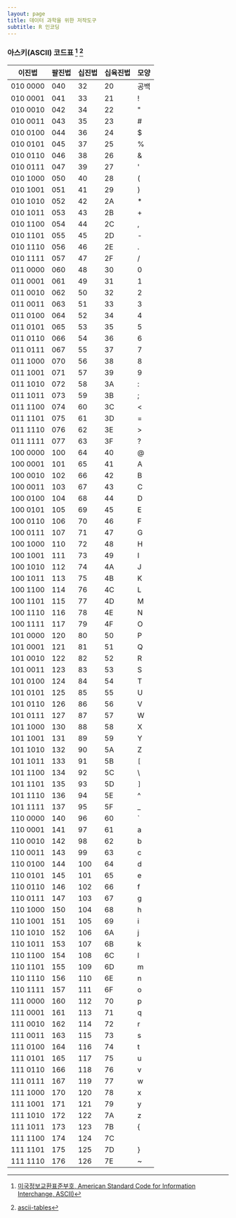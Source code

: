 ```yaml
---
layout: page
title: 데이터 과학을 위한 저작도구
subtitle: R 인코딩
---
```


### 아스키(ASCII) 코드표 [^ascii-table] [^ascii-generator]


[^ascii-table]: [미국정보교환표준부호, American Standard Code for Information Interchange, ASCII)](https://ko.wikipedia.org/wiki/미국정보교환표준부호)

[^ascii-generator]: [ascii-tables](https://ozh.github.io/ascii-tables/)

|  이진법    | 팔진법| 십진법| 십육진법 |  모양 |
|----------|-----|-----|-------|--------|
| 010 0000 | 040 | 32  | 20  | 공백     |
| 010 0001 | 041 | 33  | 21  | !       |
| 010 0010 | 042 | 34  | 22  | "       |
| 010 0011 | 043 | 35  | 23  | #       |
| 010 0100 | 044 | 36  | 24  | $       |
| 010 0101 | 045 | 37  | 25  | %       |
| 010 0110 | 046 | 38  | 26  | &       |
| 010 0111 | 047 | 39  | 27  | '       |
| 010 1000 | 050 | 40  | 28  | (       |
| 010 1001 | 051 | 41  | 29  | )       |
| 010 1010 | 052 | 42  | 2A  | *       |
| 010 1011 | 053 | 43  | 2B  | +       |
| 010 1100 | 054 | 44  | 2C  | ,       |
| 010 1101 | 055 | 45  | 2D  | -       |
| 010 1110 | 056 | 46  | 2E  | .       |
| 010 1111 | 057 | 47  | 2F  | /       |
| 011 0000 | 060 | 48  | 30  | 0       |
| 011 0001 | 061 | 49  | 31  | 1       |
| 011 0010 | 062 | 50  | 32  | 2       |
| 011 0011 | 063 | 51  | 33  | 3       |
| 011 0100 | 064 | 52  | 34  | 4       |
| 011 0101 | 065 | 53  | 35  | 5       |
| 011 0110 | 066 | 54  | 36  | 6       |
| 011 0111 | 067 | 55  | 37  | 7       |
| 011 1000 | 070 | 56  | 38  | 8       |
| 011 1001 | 071 | 57  | 39  | 9       |
| 011 1010 | 072 | 58  | 3A  | :       |
| 011 1011 | 073 | 59  | 3B  | ;       |
| 011 1100 | 074 | 60  | 3C  | <       |
| 011 1101 | 075 | 61  | 3D  | =       |
| 011 1110 | 076 | 62  | 3E  | >       |
| 011 1111 | 077 | 63  | 3F  | ?       |
| 100 0000 | 100 | 64  | 40  | @       |
| 100 0001 | 101 | 65  | 41  | A       |
| 100 0010 | 102 | 66  | 42  | B       |
| 100 0011 | 103 | 67  | 43  | C       |
| 100 0100 | 104 | 68  | 44  | D       |
| 100 0101 | 105 | 69  | 45  | E       |
| 100 0110 | 106 | 70  | 46  | F       |
| 100 0111 | 107 | 71  | 47  | G       |
| 100 1000 | 110 | 72  | 48  | H       |
| 100 1001 | 111 | 73  | 49  | I       |
| 100 1010 | 112 | 74  | 4A  | J       |
| 100 1011 | 113 | 75  | 4B  | K       |
| 100 1100 | 114 | 76  | 4C  | L       |
| 100 1101 | 115 | 77  | 4D  | M       |
| 100 1110 | 116 | 78  | 4E  | N       |
| 100 1111 | 117 | 79  | 4F  | O       |
| 101 0000 | 120 | 80  | 50  | P       |
| 101 0001 | 121 | 81  | 51  | Q       |
| 101 0010 | 122 | 82  | 52  | R       |
| 101 0011 | 123 | 83  | 53  | S       |
| 101 0100 | 124 | 84  | 54  | T       |
| 101 0101 | 125 | 85  | 55  | U       |
| 101 0110 | 126 | 86  | 56  | V       |
| 101 0111 | 127 | 87  | 57  | W       |
| 101 1000 | 130 | 88  | 58  | X       |
| 101 1001 | 131 | 89  | 59  | Y       |
| 101 1010 | 132 | 90  | 5A  | Z       |
| 101 1011 | 133 | 91  | 5B  | `[`     |
| 101 1100 | 134 | 92  | 5C  | \       |
| 101 1101 | 135 | 93  | 5D  | `]`     |
| 101 1110 | 136 | 94  | 5E  | ^       |
| 101 1111 | 137 | 95  | 5F  | _       |
| 110 0000 | 140 | 96  | 60  | `       |
| 110 0001 | 141 | 97  | 61  | a       |
| 110 0010 | 142 | 98  | 62  | b       |
| 110 0011 | 143 | 99  | 63  | c       |
| 110 0100 | 144 | 100 | 64  | d       |
| 110 0101 | 145 | 101 | 65  | e       |
| 110 0110 | 146 | 102 | 66  | f       |
| 110 0111 | 147 | 103 | 67  | g       |
| 110 1000 | 150 | 104 | 68  | h       |
| 110 1001 | 151 | 105 | 69  | i       |
| 110 1010 | 152 | 106 | 6A  | j       |
| 110 1011 | 153 | 107 | 6B  | k       |
| 110 1100 | 154 | 108 | 6C  | l       |
| 110 1101 | 155 | 109 | 6D  | m       |
| 110 1110 | 156 | 110 | 6E  | n       |
| 110 1111 | 157 | 111 | 6F  | o       |
| 111 0000 | 160 | 112 | 70  | p       |
| 111 0001 | 161 | 113 | 71  | q       |
| 111 0010 | 162 | 114 | 72  | r       |
| 111 0011 | 163 | 115 | 73  | s       |
| 111 0100 | 164 | 116 | 74  | t       |
| 111 0101 | 165 | 117 | 75  | u       |
| 111 0110 | 166 | 118 | 76  | v       |
| 111 0111 | 167 | 119 | 77  | w       |
| 111 1000 | 170 | 120 | 78  | x       |
| 111 1001 | 171 | 121 | 79  | y       |
| 111 1010 | 172 | 122 | 7A  | z       |
| 111 1011 | 173 | 123 | 7B  | {       |
| 111 1100 | 174 | 124 | 7C  | |       |
| 111 1101 | 175 | 125 | 7D  | }       |
| 111 1110 | 176 | 126 | 7E  | ~       |
